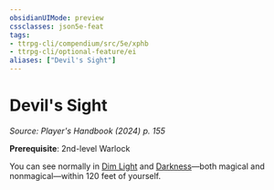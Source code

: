```yaml
---
obsidianUIMode: preview
cssclasses: json5e-feat
tags:
- ttrpg-cli/compendium/src/5e/xphb
- ttrpg-cli/optional-feature/ei
aliases: ["Devil's Sight"]
---
```

# Devil's Sight
*Source: Player's Handbook (2024) p. 155*  

**Prerequisite**: 2nd-level Warlock

You can see normally in [Dim Light](dim-light-xphb.md) and [Darkness](3-Compendium/CLI/rules/variant-rules/darkness-xphb.md)—both magical and nonmagical—within 120 feet of yourself.